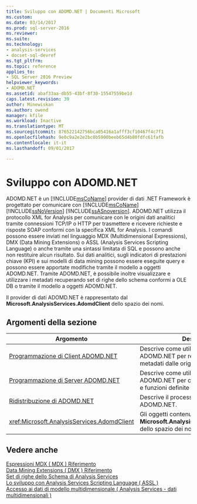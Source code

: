 ```yaml
---
title: Sviluppo con ADOMD.NET | Documenti Microsoft
ms.custom: 
ms.date: 03/14/2017
ms.prod: sql-server-2016
ms.reviewer: 
ms.suite: 
ms.technology:
- analysis-services
- docset-sql-devref
ms.tgt_pltfrm: 
ms.topic: reference
applies_to:
- SQL Server 2016 Preview
helpviewer_keywords:
- ADOMD.NET
ms.assetid: abaf33aa-db55-43bf-8f30-15547559be1d
caps.latest.revision: 39
author: Minewiskan
ms.author: owend
manager: kfile
ms.workload: Inactive
ms.translationtype: MT
ms.sourcegitcommit: 876522142756bca05416a1afff3cf10467f4c7f1
ms.openlocfilehash: 9e0c9a2e2e2bc0b5900beeb65d4b80fdfc61fafb
ms.contentlocale: it-it
ms.lasthandoff: 09/01/2017

---
```

# <a name="developing-with-adomdnet"></a>Sviluppo con ADOMD.NET
  ADOMD.NET è un [!INCLUDE[msCoName](../../../includes/msconame-md.md)] provider di dati .NET Framework è progettato per comunicare con [!INCLUDE[msCoName](../../../includes/msconame-md.md)] [!INCLUDE[ssNoVersion](../../../includes/ssnoversion-md.md)] [!INCLUDE[ssASnoversion](../../../includes/ssasnoversion-md.md)]. ADOMD.NET utilizza il protocollo XML for Analysis per comunicare con le origini dati analitici tramite connessioni TCP/IP o HTTP per trasmettere e ricevere richieste e risposte SOAP conformi con la specifica XML for Analysis. I comandi possono essere inviati nel linguaggio MDX (Multidimensional Expressions), DMX (Data Mining Extensions) o ASSL (Analysis Services Scripting Language) o anche tramite una sintassi limitata di SQL e possono anche non restituire alcun risultato. Sui dati analitici, sugli indicatori di prestazioni chiave (KPI) e sui modelli di data mining possono essere eseguite query e possono essere apportate modifiche tramite il modello a oggetti ADOMD.NET. Tramite ADOMD.NET, è possibile inoltre visualizzare e utilizzare i metadati recuperando set di righe dello schema conformi a OLE DB o tramite il modello a oggetti ADOMD.NET.  
  
 Il provider di dati ADOMD.NET è rappresentato dal **Microsoft.AnalysisServices.AdomdClient** dello spazio dei nomi.  
  
## <a name="in-this-section"></a>Argomenti della sezione  
  
|Argomento|Description|  
|-----------|-----------------|  
|[Programmazione di Client ADOMD.NET](../../../analysis-services/multidimensional-models-adomd-net-client/adomd-net-client-programming.md)|Descrive come utilizzare gli oggetti client ADOMD.NET per recuperare dati e metadati dalle origini dati analitici.|  
|[Programmazione di Server ADOMD.NET](../../../analysis-services/multidimensional-models-adomd-net-server/adomd-net-server-programming.md)|Descrive come utilizzare gli oggetti server ADOMD.NET per creare stored procedure e funzioni definite dall'utente.|  
|[Ridistribuzione di ADOMD.NET](../../../analysis-services/multidimensional-models/adomd-net/redistributing-adomd-net.md)|Descrive il processo di ridistribuzione di ADOMD.NET.|  
|<xref:Microsoft.AnalysisServices.AdomdClient>|Gli oggetti contenuti in dettaglio il **Microsoft.AnalysisServices.AdomdClient** dello spazio dei nomi.|  
  
## <a name="see-also"></a>Vedere anche  
 [Espressioni MDX &#40; MDX &#41; Riferimento](../../../mdx/multidimensional-expressions-mdx-reference.md)   
 [Data Mining Extensions &#40; DMX &#41; Riferimento](../../../dmx/data-mining-extensions-dmx-reference.md)   
 [Set di righe dello Schema di Analysis Services](../../../analysis-services/schema-rowsets/analysis-services-schema-rowsets.md)   
 [Lo sviluppo con Analysis Services Scripting Language &#40; ASSL &#41;](../../../analysis-services/multidimensional-models/scripting-language-assl/developing-with-analysis-services-scripting-language-assl.md)   
 [Accesso ai dati di modello multidimensionale &#40; Analysis Services - dati multidimensionali &#41;](../../../analysis-services/multidimensional-models/mdx/multidimensional-model-data-access-analysis-services-multidimensional-data.md)  
  
  

